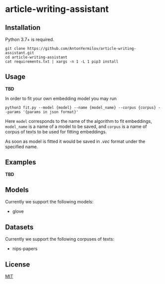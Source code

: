 # article-writing-assistant

## Installation

Python 3.7+ is required.

```
git clone https://github.com/AntonYermilov/article-writing-assistant.git
cd article-writing-assistant
cat requirements.txt | xargs -n 1 -L 1 pip3 install
```

## Usage

**TBD**

In order to fit your own embedding model you may run
```
python3 fit.py --model {model} --name {model_name} --corpus {corpus} --params '{params in json format}'
```

Here `model` corresponds to the name of the algorithm to fit embeddings, `model_name` is a name of a model to be saved,
and `corpus` is a name of corpus of texts to be used for fitting embeddings.

As soon as model is fitted it would be saved in _.vec_ format under the specified name.

## Examples

**TBD**

## Models

Currently we support the following models:

* glove

## Datasets

Currently we support the following corpuses of texts:

* nips-papers

## License
[MIT](LICENCE)
